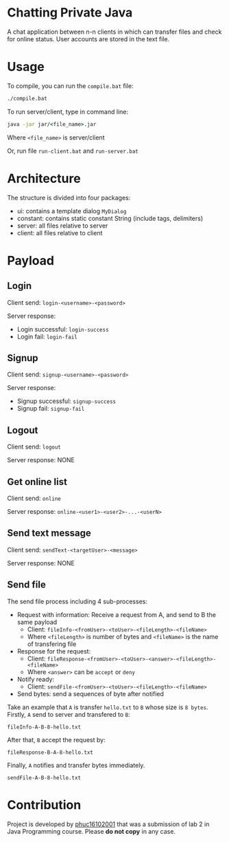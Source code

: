 # Chatting Private Java

A chat application between n-n clients in which can transfer files and check for online status. User accounts are stored in the text file.

# Usage
To compile, you can run the `compile.bat` file:
```bat
./compile.bat
```

To run server/client, type in command line:
```bat
java -jar jar/<file_name>.jar
```
Where `<file_name>` is server/client

Or, run file `run-client.bat` and `run-server.bat`

# Architecture
The structure is divided into four packages:
- ui: contains a template dialog `MyDialog`
- constant: contains static constant String (include tags, delimiters)
- server: all files relative to server
- client: all files relative to client

# Payload
## Login

Client send: `login-<username>-<password>`

Server response:
- Login successful: `login-success`
- Login fail: `login-fail`

## Signup
Client send: `signup-<username>-<password>`

Server response:
- Signup successful: `signup-success`
- Signup fail: `signup-fail`

## Logout
Client send: `logout`

Server response: NONE

## Get online list
Client send: `online`

Server response: `online-<user1>-<user2>-...-<userN>`

## Send text message
Client send: `sendText-<targetUser>-<message>`

Server response: NONE

## Send file
The send file process including 4 sub-processes:
- Request with information: Receive a request from A, and send to B the same payload
    - Client: `fileInfo-<fromUser>-<toUser>-<fileLength>-<fileName>`
    - Where `<fileLength>` is number of bytes and `<fileName>` is the name of transfering file
- Response for the request:
    - Client: `fileResponse-<fromUser>-<toUser>-<answer>-<fileLength>-<fileName>`
    - Where `<answer>` can be `accept` or `deny`
- Notify ready:
    - Client: `sendFile-<fromUser>-<toUser>-<fileLength>-<fileName>`
- Send bytes: send a sequences of byte after notified

Take an example that `A` is transfer `hello.txt` to `B` whose size is `8 bytes`. Firstly, `A` send to server and transfered to `B`:
```
fileInfo-A-B-8-hello.txt
```
After that, `B` accept the request by:
```
fileResponse-B-A-8-hello.txt
```
Finally, `A` notifies and transfer bytes immediately.
```
sendFile-A-B-8-hello.txt
```

# Contribution
Project is developed by [phuc16102001](https://github.com/phuc16102001) that was a submission of lab 2 in Java Programming course. Please **do not copy** in any case.